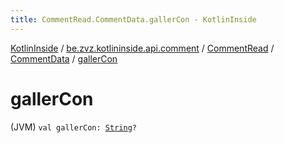 ```yaml
---
title: CommentRead.CommentData.gallerCon - KotlinInside
---
```


[KotlinInside](../../../index.html) / [be.zvz.kotlininside.api.comment](../../index.html) / [CommentRead](../index.html) / [CommentData](index.html) / [gallerCon](./galler-con.html)

# gallerCon

(JVM) `val gallerCon: `[`String`](https://kotlinlang.org/api/latest/jvm/stdlib/kotlin/-string/index.html)`?`